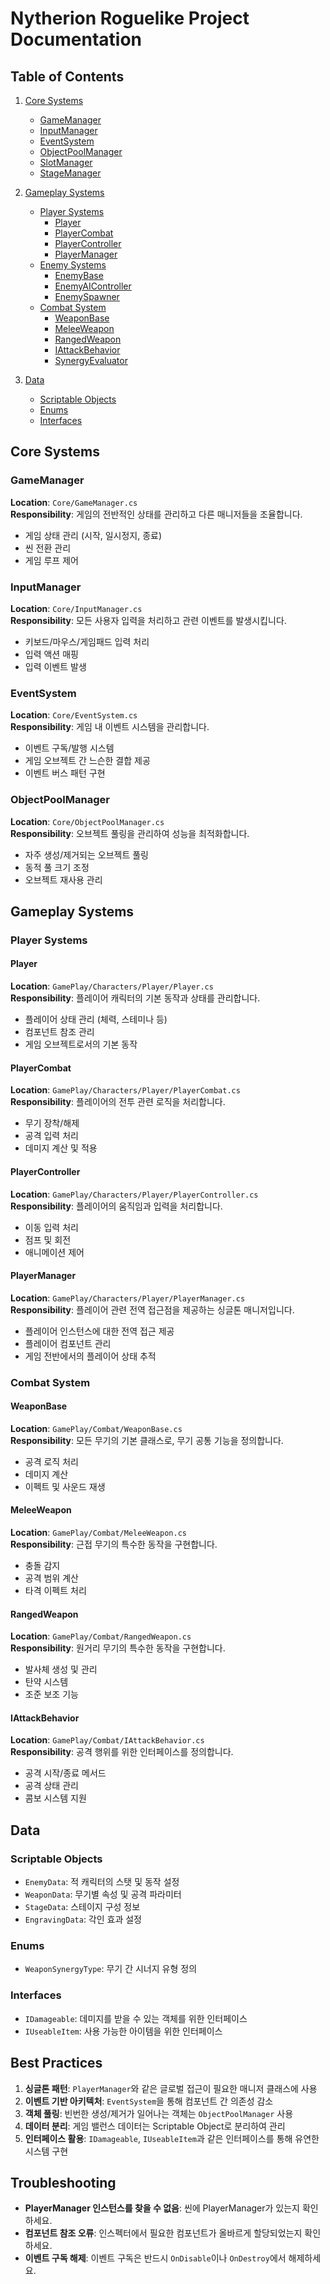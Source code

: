 # Nytherion Roguelike Project Documentation

## Table of Contents
1. [Core Systems](#core-systems)
   - [GameManager](#gamemanager)
   - [InputManager](#inputmanager)
   - [EventSystem](#eventsystem)
   - [ObjectPoolManager](#objectpoolmanager)
   - [SlotManager](#slotmanager)
   - [StageManager](#stagemanager)

2. [Gameplay Systems](#gameplay-systems)
   - [Player Systems](#player-systems)
     - [Player](#player)
     - [PlayerCombat](#playercombat)
     - [PlayerController](#playercontroller)
     - [PlayerManager](#playermanager)
   - [Enemy Systems](#enemy-systems)
     - [EnemyBase](#enemybase)
     - [EnemyAIController](#enemyaicontroller)
     - [EnemySpawner](#enemyspawner)
   - [Combat System](#combat-system)
     - [WeaponBase](#weaponbase)
     - [MeleeWeapon](#meleeweapon)
     - [RangedWeapon](#rangedweapon)
     - [IAttackBehavior](#iattackbehavior)
     - [SynergyEvaluator](#synergyevaluator)

3. [Data](#data)
   - [Scriptable Objects](#scriptable-objects)
   - [Enums](#enums)
   - [Interfaces](#interfaces)

## Core Systems

### GameManager
**Location**: `Core/GameManager.cs`  
**Responsibility**: 게임의 전반적인 상태를 관리하고 다른 매니저들을 조율합니다.
- 게임 상태 관리 (시작, 일시정지, 종료)
- 씬 전환 관리
- 게임 루프 제어

### InputManager
**Location**: `Core/InputManager.cs`  
**Responsibility**: 모든 사용자 입력을 처리하고 관련 이벤트를 발생시킵니다.
- 키보드/마우스/게임패드 입력 처리
- 입력 액션 매핑
- 입력 이벤트 발생

### EventSystem
**Location**: `Core/EventSystem.cs`  
**Responsibility**: 게임 내 이벤트 시스템을 관리합니다.
- 이벤트 구독/발행 시스템
- 게임 오브젝트 간 느슨한 결합 제공
- 이벤트 버스 패턴 구현

### ObjectPoolManager
**Location**: `Core/ObjectPoolManager.cs`  
**Responsibility**: 오브젝트 풀링을 관리하여 성능을 최적화합니다.
- 자주 생성/제거되는 오브젝트 풀링
- 동적 풀 크기 조정
- 오브젝트 재사용 관리

## Gameplay Systems

### Player Systems

#### Player
**Location**: `GamePlay/Characters/Player/Player.cs`  
**Responsibility**: 플레이어 캐릭터의 기본 동작과 상태를 관리합니다.
- 플레이어 상태 관리 (체력, 스테미나 등)
- 컴포넌트 참조 관리
- 게임 오브젝트로서의 기본 동작

#### PlayerCombat
**Location**: `GamePlay/Characters/Player/PlayerCombat.cs`  
**Responsibility**: 플레이어의 전투 관련 로직을 처리합니다.
- 무기 장착/해제
- 공격 입력 처리
- 데미지 계산 및 적용

#### PlayerController
**Location**: `GamePlay/Characters/Player/PlayerController.cs`  
**Responsibility**: 플레이어의 움직임과 입력을 처리합니다.
- 이동 입력 처리
- 점프 및 회전
- 애니메이션 제어

#### PlayerManager
**Location**: `GamePlay/Characters/Player/PlayerManager.cs`  
**Responsibility**: 플레이어 관련 전역 접근점을 제공하는 싱글톤 매니저입니다.
- 플레이어 인스턴스에 대한 전역 접근 제공
- 플레이어 컴포넌트 관리
- 게임 전반에서의 플레이어 상태 추적

### Combat System

#### WeaponBase
**Location**: `GamePlay/Combat/WeaponBase.cs`  
**Responsibility**: 모든 무기의 기본 클래스로, 무기 공통 기능을 정의합니다.
- 공격 로직 처리
- 데미지 계산
- 이펙트 및 사운드 재생

#### MeleeWeapon
**Location**: `GamePlay/Combat/MeleeWeapon.cs`  
**Responsibility**: 근접 무기의 특수한 동작을 구현합니다.
- 충돌 감지
- 공격 범위 계산
- 타격 이펙트 처리

#### RangedWeapon
**Location**: `GamePlay/Combat/RangedWeapon.cs`  
**Responsibility**: 원거리 무기의 특수한 동작을 구현합니다.
- 발사체 생성 및 관리
- 탄약 시스템
- 조준 보조 기능

#### IAttackBehavior
**Location**: `GamePlay/Combat/IAttackBehavior.cs`  
**Responsibility**: 공격 행위를 위한 인터페이스를 정의합니다.
- 공격 시작/종료 메서드
- 공격 상태 관리
- 콤보 시스템 지원

## Data

### Scriptable Objects
- `EnemyData`: 적 캐릭터의 스탯 및 동작 설정
- `WeaponData`: 무기별 속성 및 공격 파라미터
- `StageData`: 스테이지 구성 정보
- `EngravingData`: 각인 효과 설정

### Enums
- `WeaponSynergyType`: 무기 간 시너지 유형 정의

### Interfaces
- `IDamageable`: 데미지를 받을 수 있는 객체를 위한 인터페이스
- `IUseableItem`: 사용 가능한 아이템을 위한 인터페이스

## Best Practices
1. **싱글톤 패턴**: `PlayerManager`와 같은 글로벌 접근이 필요한 매니저 클래스에 사용
2. **이벤트 기반 아키텍처**: `EventSystem`을 통해 컴포넌트 간 의존성 감소
3. **객체 풀링**: 빈번한 생성/제거가 일어나는 객체는 `ObjectPoolManager` 사용
4. **데이터 분리**: 게임 밸런스 데이터는 Scriptable Object로 분리하여 관리
5. **인터페이스 활용**: `IDamageable`, `IUseableItem`과 같은 인터페이스를 통해 유연한 시스템 구현

## Troubleshooting
- **PlayerManager 인스턴스를 찾을 수 없음**: 씬에 PlayerManager가 있는지 확인하세요.
- **컴포넌트 참조 오류**: 인스펙터에서 필요한 컴포넌트가 올바르게 할당되었는지 확인하세요.
- **이벤트 구독 해제**: 이벤트 구독은 반드시 `OnDisable`이나 `OnDestroy`에서 해제하세요.
